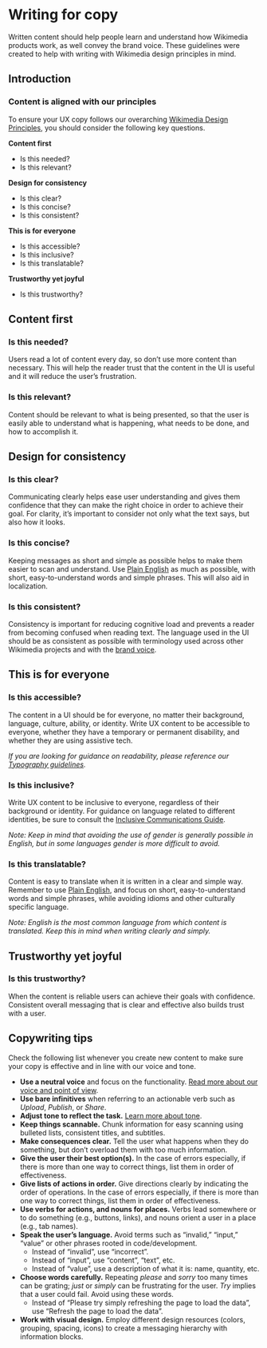 # Writing for copy

Written content should help people learn and understand how Wikimedia products work, as well convey the brand voice. These guidelines were created to help with writing with Wikimedia design principles in mind.

## Introduction

### Content is aligned with our principles

To ensure your UX copy follows our overarching [Wikimedia Design Principles](./design-principles-overview.html), you should consider the following key questions.

<div class="cdx-docs-grid cdx-docs-grid-columns-2">

<div class="cdx-docs-content-guidelines">

**Content first**
- Is this needed?
- Is this relevant?

</div>
<div class="cdx-docs-content-guidelines">

**Design for consistency**
- Is this clear?
- Is this concise?
- Is this consistent?

</div>
<div class="cdx-docs-content-guidelines">

**This is for everyone**
- Is this accessible?
- Is this inclusive?
- Is this translatable?

</div>
<div class="cdx-docs-content-guidelines">

**Trustworthy yet joyful**
- Is this trustworthy?

</div>
</div>

## Content first

### Is this needed?

Users read a lot of content every day, so don’t use more content than necessary. This will help the reader trust that the content in the UI is useful and it will reduce the user’s frustration.

<cdx-demo-rules>
<template #do-media>

![A screenshot of a mobile interface conveying an example of a page using concise, easily understandable heading text.](../assets/content-guidelines/writing-for-copy/needed-do.svg)

</template>
<template #do-text>

- A minimally textual UI should be tested to see if users can understand what to do.

</template>
<template #dont-media>

![A screenshot of a mobile interface conveying an example of a page using unnecessarily long heading text.](../assets/content-guidelines/writing-for-copy/needed-dont.svg)

</template>
<template #dont-text>

- Avoid using long text to explain concepts that could be solved with short text.

</template>
</cdx-demo-rules>

### Is this relevant?

Content should be relevant to what is being presented, so that the user is easily able to understand what is happening, what needs to be done, and how to accomplish it.

<cdx-demo-rules>
<template #do-media>

![A screenshot of an interface conveying an example of a validation message using helpful, relevant feedback.](../assets/content-guidelines/writing-for-copy/relevant-do.svg)

</template>
<template #do-text>

- Provide context, explanations, consequences, and solutions when needed.

</template>
<template #dont-media>

![A screenshot of an interface conveying an example of a validation message using vague feedback with no solution.](../assets/content-guidelines/writing-for-copy/relevant-dont.svg)

</template>
<template #dont-text>

- Request feedback without providing context and a reason for asking.
- Give an error message without providing an explanation and a solution.

</template>
</cdx-demo-rules>

## Design for consistency

### Is this clear?

Communicating clearly helps ease user understanding and gives them confidence that they can make the right choice in order to achieve their goal. For clarity, it’s important to consider not only what the text says, but also how it looks.

<cdx-demo-rules>
<template #do-media>

![A screenshot of an interface conveying an example of a dialog using clear messaging.](../assets/content-guidelines/writing-for-copy/clear-do.svg)

</template>
<template #do-text>

- Use the same terminology in the title and the CTA.
- Group related content together.
- Consider how the text looks, as well as what it says.

</template>
<template #dont-media>

![A screenshot of an interface conveying an example of a dialog adding additional, unnecessary questions.](../assets/content-guidelines/writing-for-copy/clear-dont.svg)

</template>
<template #dont-text>

- Add additional information or questions or use inconsistent terminology.

</template>
</cdx-demo-rules>

### Is this concise?

Keeping messages as short and simple as possible helps to make them easier to scan and understand. Use [Plain English](https://en.wikipedia.org/wiki/Plain_English) as much as possible, with short, easy-to-understand words and simple phrases. This will also aid in localization.

<cdx-demo-rules>
<template #do-media>

![A screenshot of an interface conveying an example of an info message using concise language to explain an action.](../assets/content-guidelines/writing-for-copy/concise-do.svg)

</template>
<template #do-text>

- Keep messages short so they will fit on a small screen.
- Focus on the user’s action.

</template>
<template #dont-media>

![A screenshot of an interface conveying an example of an info message using text that unnecessarily long.](../assets/content-guidelines/writing-for-copy/concise-dont.svg)

</template>
<template #dont-text>

- Give any more information than needed.
- Focus on the user's motivation.
- Provide too many CTAs.

</template>
</cdx-demo-rules>

### Is this consistent?

Consistency is important for reducing cognitive load and prevents a reader from becoming confused when reading text. The language used in the UI should be as consistent as possible with terminology used across other Wikimedia projects and with the [brand voice](https://meta.wikimedia.org/wiki/Brand).

<cdx-demo-rules>
<template #do-media>

![A screenshot of an interface conveying an example of buttons using consistent action oriented messaging.](../assets/content-guidelines/writing-for-copy/consistent-do.svg)

</template>
<template #do-text>

- Use a language consistent with the Wikimedia brand.
- Use terminology that is simple, direct, and matches the meaning.
- Keep a list of preferred terminology for parts of the UI (e.g. buttons, tabs).

</template>
<template #dont-media>

![A screenshot of an interface conveying an example of buttons using inconsistent action oriented messaging.](../assets/content-guidelines/writing-for-copy/consistent-dont.svg)

</template>
<template #dont-text>

- Use complex terminology.
- Use inconsistent words when they are related.

</template>
</cdx-demo-rules>

## This is for everyone

### Is this accessible?

The content in a UI should be for everyone, no matter their background, language, culture, ability, or identity. Write UX content to be accessible to everyone, whether they have a temporary or permanent disability, and whether they are using assistive tech.

<cdx-demo-rules>
<template #do-media>

![A screenshot of an interface conveying an example of a prompt which communicates a message in an inclusive and thoughful way.](../assets/content-guidelines/writing-for-copy/accessible-do.svg)

</template>
<template #do-text>

- Use alternatives for words that reinforce stereotypes.

</template>
<template #dont-media>

![A screenshot of an interface conveying an example of a prompt which communicates a message using words that can be offensive.](../assets/content-guidelines/writing-for-copy/accessible-dont.svg)

</template>
<template #dont-text>

- Use *enable* or *disable* which implies that disability is a less-desired or negative state. Instead, use *turn on* or *turn off*.
- Use *whitelist* or *blacklist* which have negative racial connotation. Instead, use *allowlist* or *denylist*.
- Use directional descriptors like *below* or *above* as some can not see the page layout.

</template>
</cdx-demo-rules>

*If you are looking for guidance on readability, please reference our [Typography guidelines](./typography.html#readability).*

### Is this inclusive?

Write UX content to be inclusive to everyone, regardless of their background or identity. For guidance on language related to different identities, be sure to consult the [Inclusive Communications Guide](https://office.wikimedia.org/wiki/Inclusive_Communications_Guide).

<cdx-demo-rules>
<template #do-media>

![A screenshot of an info message which communicates in a way which uses a username.](../assets/content-guidelines/writing-for-copy/inclusive-do.svg)

</template>
<template #do-text>

- Use 'a user' or a username when known with a neutral active voice to describe an action that was taken.
- Use ‘they’, ‘you’, or ‘we’ if the gender of the person you’re addressing is unknown and gender is required.

</template>
<template #dont-media>

![A screenshot of an info message which communicates in a way which uses an assumed pronoun.](../assets/content-guidelines/writing-for-copy/inclusive-dont.svg)

</template>
<template #dont-text>

- Assume pronouns which are not already defined by said user.

</template>
</cdx-demo-rules>

*Note: Keep in mind that avoiding the use of gender is generally possible in English, but in some languages gender is more difficult to avoid.*

### Is this translatable?

Content is easy to translate when it is written in a clear and simple way. Remember to use [Plain English](https://en.wikipedia.org/wiki/Plain_English), and focus on short, easy-to-understand words and simple phrases, while avoiding idioms and other culturally specific language.

<cdx-demo-rules>
<template #do-media>

![A screenshot of a welcome message which communicates an action in an easily translatable way.](../assets/content-guidelines/writing-for-copy/translatable-do.svg)

</template>
<template #do-text>

- Use easy-to-understand words and simple phrases.

</template>
<template #dont-media>

![A screenshot of a welcome message which communicates an action using potentially confusing wording in different languages.](../assets/content-guidelines/writing-for-copy/translatable-dont.svg)

</template>
<template #dont-text>

- Use idioms, slang, jokes, metaphors, pop culture references, or other culturally specific language.

</template>
</cdx-demo-rules>

*Note: English is the most common language from which content is translated. Keep this in mind when writing clearly and simply.*

## Trustworthy yet joyful

### Is this trustworthy?

When the content is reliable users can achieve their goals with confidence. Consistent overall messaging that is clear and effective also builds trust with a user.

<cdx-demo-rules>
<template #do-media>

![A screenshot of an alert message which communicates a message in a way that builds trust.](../assets/content-guidelines/writing-for-copy/trustworthy-do.svg)

</template>
<template #do-text>

- Build trust with the user by providing information in a calm and confident tone.

</template>
<template #dont-media>

![A screenshot of an alert message which communicates a message in a way that can cause worry.](../assets/content-guidelines/writing-for-copy/trustworthy-dont.svg)

</template>
<template #dont-text>

- Cause a reader to panic or worry.

</template>
</cdx-demo-rules>

## Copywriting tips

Check the following list whenever you create new content to make sure your copy is effective and in line with our voice and tone.

- **Use a neutral voice** and focus on the functionality. [Read more about our voice and point of view](./voice-and-tone.html#voice).
- **Use bare infinitives** when referring to an actionable verb such as *Upload*, *Publish*, or *Share*.
- **Adjust tone to reflect the task.** [Learn more about tone](./voice-and-tone.html#tone).
- **Keep things scannable.** Chunk information for easy scanning using bulleted lists, consistent titles, and subtitles.
- **Make consequences clear.** Tell the user what happens when they do something, but don’t overload them with too much information.
- **Give the user their best option(s).** In the case of errors especially, if there is more than one way to correct things, list them in order of effectiveness.
- **Give lists of actions in order.** Give directions clearly by indicating the order of operations. In the case of errors especially, if there is more than one way to correct things, list them in order of effectiveness.
- **Use verbs for actions, and nouns for places.** Verbs lead somewhere or to do something (e.g., buttons, links), and nouns orient a user in a place (e.g., tab names).
- **Speak the user’s language.** Avoid terms such as “invalid,” “input,” “value” or other phrases rooted in code/development.
    - Instead of “invalid”, use “incorrect”.
    - Instead of “input”, use “content”, “text”, etc.
    - Instead of “value”, use a description of what it is: name, quantity, etc.
- **Choose words carefully.** Repeating *please* and *sorry* too many times can be grating; *just* or *simply* can be frustrating for the user. *Try* implies that a user could fail. Avoid using these words.
    - Instead of “Please try simply refreshing the page to load the data”, use “Refresh the page to load the data”.
- **Work with visual design.** Employ different design resources (colors, grouping, spacing, icons) to create a messaging hierarchy with information blocks.